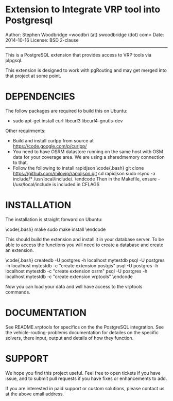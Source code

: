 Extension to Integrate VRP tool into Postgresql
===============================================

Author: Stephen Woodbridge <woodbri (at) swoodbridge (dot) com>
Date: 2014-10-16
License: BSD 2-clause

-----------------------------------------------------------------------

This is a PostgreSQL extension that provides access to VRP tools via plpgsql.

This extension is designed to work with pgRouting and may get merged into that project at some point.

DEPENDENCIES
============

The follow packages are required to build this on Ubuntu:

 * sudo apt-get install curl libcurl3 libcurl4-gnutls-dev

Other requirments:

 * Build and install curlpp from source at https://code.google.com/p/curlpp/
 * You need to have OSRM datastore running on the same host with OSM data
   for your coverage area. We are using a sharedmemory connection to that.
 * Follow the following to install rapidjson
   \code{.bash}
   git clone https://github.com/miloyip/rapidjson.git
   cd rapidjson
   sudo rsync -a include/* /usr/local/include/.
   \endcode
   Then in the Makefile, ensure -I/usr/local/include is included in CFLAGS

INSTALLATION
============

The installation is straight forward on Ubuntu:

\code{.bash}
make
sudo make install
\endcode

This should build the extension and install it in your database server. To be able to access the functions you will need to create a database and create an extension.

\code{.bash}
createdb -U postgres -h localhost mytestdb
psql -U postgres -h localhost mytestdb -c "create extension postgis"
psql -U postgres -h localhost mytestdb -c "create extension osrm"
psql -U postgres -h localhost mytestdb -c "create extension vrptools"
\endcode

Now you can load your data and will have access to the vrptools commands.


DOCUMENTATION
=============

See README.vrptools for specifics on the the PostgreSQL integration.
See the vehicle-routing-problems documentation for detailes on the specific solvers, there input, output and details of how they function.



SUPPORT
=======

We hope you find this project useful. Feel free to open tickets if you have issue, and to submit pull requests if you have fixes or enhancements to add.

If you are interested in paid support or custom solutions, please contact us at the above email address.

